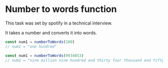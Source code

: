 # Number to words function

This task was set by spotify in a technical interview.

It takes a number and converts it into words.

``` javascript
const num1 = numberToWords(100)
// num1 = "one hundred"

const num1 = numberToWords(9934053)
// num2 = "nine million nine hundred and thirty four thousand and fifty three"```

